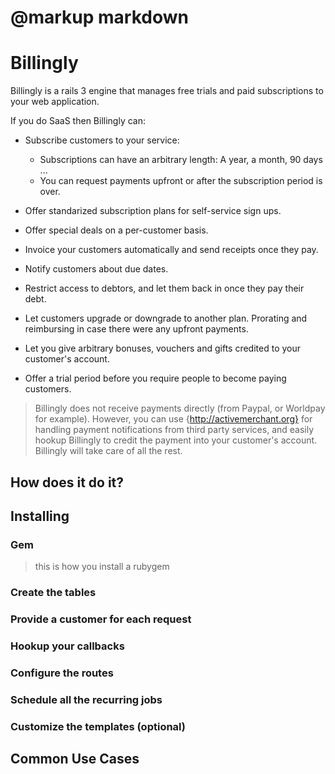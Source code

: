 # @markup markdown

# Billingly

Billingly is a rails 3 engine that manages free trials and paid subscriptions to your web application. 

If you do SaaS then Billingly can:

* Subscribe customers to your service:
  * Subscriptions can have an arbitrary length: A year, a month, 90 days ...
  * You can request payments upfront or after the subscription period is over.

* Offer standarized subscription plans for self-service sign ups.

* Offer special deals on a per-customer basis.

* Invoice your customers automatically and send receipts once they pay.

* Notify customers about due dates.

* Restrict access to debtors, and let them back in once they pay their debt.

* Let customers upgrade or downgrade to another plan. Prorating and reimbursing in case there were any upfront payments.

* Let you give arbitrary bonuses, vouchers and gifts credited to your customer's account.

* Offer a trial period before you require people to become paying customers.

> Billingly does not receive payments directly (from Paypal, or Worldpay for example). However, you can use {http://activemerchant.org} for handling payment notifications from third party services, and easily hookup Billingly to credit the payment into your customer's account. Billingly will take care of all the rest.

## How does it do it?

## Installing

### Gem

> this is how you install a rubygem

### Create the tables

### Provide a customer for each request

### Hookup your callbacks

### Configure the routes

### Schedule all the recurring jobs

### Customize the templates (optional)

## Common Use Cases

